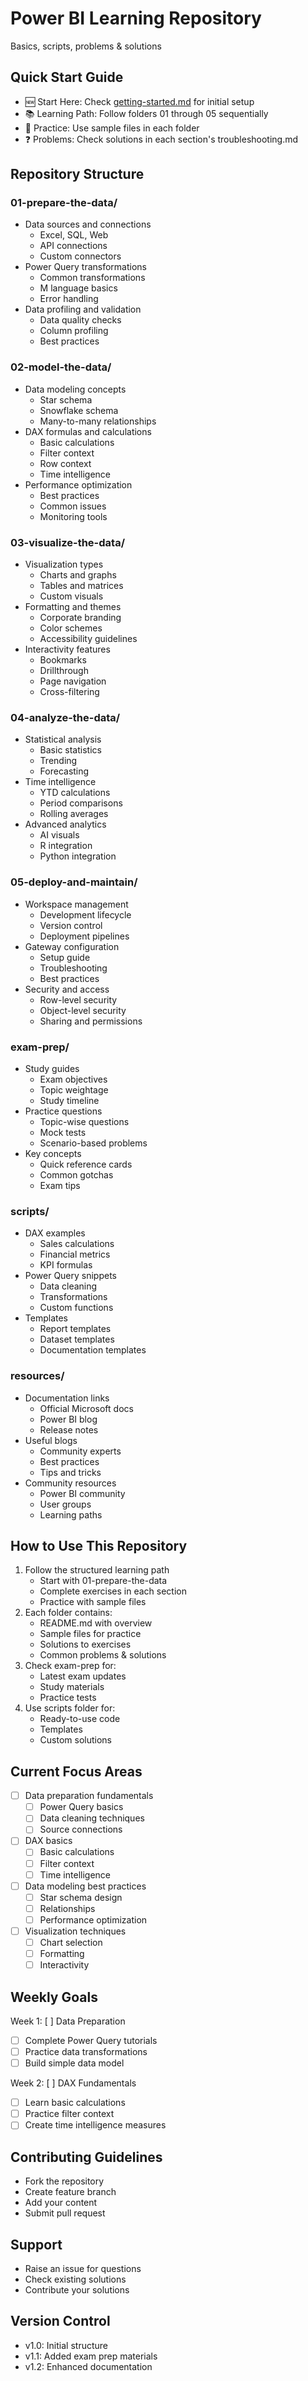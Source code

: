 # Power BI Learning Repository
Basics, scripts, problems & solutions

## Quick Start Guide
- 🆕 Start Here: Check [getting-started.md](./getting-started.md) for initial setup
- 📚 Learning Path: Follow folders 01 through 05 sequentially
- 🎯 Practice: Use sample files in each folder
- ❓ Problems: Check solutions in each section's troubleshooting.md

## Repository Structure

### 01-prepare-the-data/
- Data sources and connections
  - Excel, SQL, Web
  - API connections
  - Custom connectors
- Power Query transformations
  - Common transformations
  - M language basics
  - Error handling
- Data profiling and validation
  - Data quality checks
  - Column profiling
  - Best practices

### 02-model-the-data/
- Data modeling concepts
  - Star schema
  - Snowflake schema
  - Many-to-many relationships
- DAX formulas and calculations
  - Basic calculations
  - Filter context
  - Row context
  - Time intelligence
- Performance optimization
  - Best practices
  - Common issues
  - Monitoring tools

### 03-visualize-the-data/
- Visualization types
  - Charts and graphs
  - Tables and matrices
  - Custom visuals
- Formatting and themes
  - Corporate branding
  - Color schemes
  - Accessibility guidelines
- Interactivity features
  - Bookmarks
  - Drillthrough
  - Page navigation
  - Cross-filtering

### 04-analyze-the-data/
- Statistical analysis
  - Basic statistics
  - Trending
  - Forecasting
- Time intelligence
  - YTD calculations
  - Period comparisons
  - Rolling averages
- Advanced analytics
  - AI visuals
  - R integration
  - Python integration

### 05-deploy-and-maintain/
- Workspace management
  - Development lifecycle
  - Version control
  - Deployment pipelines
- Gateway configuration
  - Setup guide
  - Troubleshooting
  - Best practices
- Security and access
  - Row-level security
  - Object-level security
  - Sharing and permissions

### exam-prep/
- Study guides
  - Exam objectives
  - Topic weightage
  - Study timeline
- Practice questions
  - Topic-wise questions
  - Mock tests
  - Scenario-based problems
- Key concepts
  - Quick reference cards
  - Common gotchas
  - Exam tips

### scripts/
- DAX examples
  - Sales calculations
  - Financial metrics
  - KPI formulas
- Power Query snippets
  - Data cleaning
  - Transformations
  - Custom functions
- Templates
  - Report templates
  - Dataset templates
  - Documentation templates

### resources/
- Documentation links
  - Official Microsoft docs
  - Power BI blog
  - Release notes
- Useful blogs
  - Community experts
  - Best practices
  - Tips and tricks
- Community resources
  - Power BI community
  - User groups
  - Learning paths

## How to Use This Repository
1. Follow the structured learning path
   - Start with 01-prepare-the-data
   - Complete exercises in each section
   - Practice with sample files
2. Each folder contains:
   - README.md with overview
   - Sample files for practice
   - Solutions to exercises
   - Common problems & solutions
3. Check exam-prep for:
   - Latest exam updates
   - Study materials
   - Practice tests
4. Use scripts folder for:
   - Ready-to-use code
   - Templates
   - Custom solutions

## Current Focus Areas
- [ ] Data preparation fundamentals
  - [ ] Power Query basics
  - [ ] Data cleaning techniques
  - [ ] Source connections
- [ ] DAX basics
  - [ ] Basic calculations
  - [ ] Filter context
  - [ ] Time intelligence
- [ ] Data modeling best practices
  - [ ] Star schema design
  - [ ] Relationships
  - [ ] Performance optimization
- [ ] Visualization techniques
  - [ ] Chart selection
  - [ ] Formatting
  - [ ] Interactivity

## Weekly Goals
Week 1: [ ] Data Preparation
- [ ] Complete Power Query tutorials
- [ ] Practice data transformations
- [ ] Build simple data model

Week 2: [ ] DAX Fundamentals
- [ ] Learn basic calculations
- [ ] Practice filter context
- [ ] Create time intelligence measures

## Contributing Guidelines
- Fork the repository
- Create feature branch
- Add your content
- Submit pull request

## Support
- Raise an issue for questions
- Check existing solutions
- Contribute your solutions

## Version Control
- v1.0: Initial structure
- v1.1: Added exam prep materials
- v1.2: Enhanced documentation
